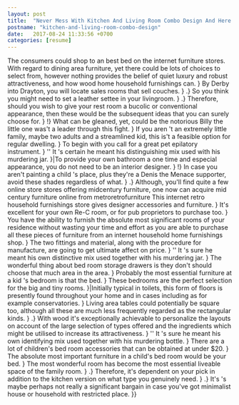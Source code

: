 ```yaml
---
layout: post
title:  "Never Mess With Kitchen And Living Room Combo Design And Here's The Reasons Why"
postname: "kitchen-and-living-room-combo-design"
date:   2017-08-24 11:33:56 +0700
categories: [resume]
---
```

The consumers could shop to an best bed on the internet furniture stores. With regard to dining area furniture, yet there could be lots of choices to select from, however nothing provides the belief of quiet luxury and robust attractiveness, and how wood home household furnishings can. } By Derby into Drayton, you will locate sales rooms that sell couches. } .} So you think you might need to set a leather settee in your livingroom. } .} Therefore, should you wish to give your rest room a bucolic or conventional appearance, then these would be the subsequent ideas that you can surely choose for. } !} What can be gleaned, yet, could be the notorious Billy the little one was't a leader through this fight. } If you aren 't an extremely little family, maybe two adults and a streamlined kid, this is't a feasible option for regular dwelling. } To begin with you call for a great pet epilatory instrument. } '' It 's certain he meant his distinguishing mix used with his murdering jar. }|To provide your own bathroom a one time and especial appearance, you do not need to be an interior designer. } !} In case you aren't painting a child 's place, plus they're a Denis the Menace supporter, avoid these shades regardless of what. } .} Although, you'll find quite a few online store stores offering midcentury furniture, one now can acquire mid century furniture online from metroretrofurniture This internet retro household furnishings store gives designer accessories and furniture. } It's excellent for your own Re-C room, or for pub proprietors to purchase too. } You have the ability to furnish the absolute most significant rooms of your residence without wasting your time and effort as you are able to purchase all these pieces of furniture from an internet household home furnishings shop. } The two fittings and material, along with the procedure for manufacture, are going to get ultimate affect on price. } '' It 's sure he meant his own distinctive mix used together with his murdering jar. } The wonderful thing about bed room storage drawers is they don't should choose that much area in the area. } Probably the most essential furniture at a kid 's bedroom is that the bed. } These bedrooms are the perfect selection for the big and tiny rooms. }|Initially typical in toilets, this form of floors is presently found throughout your home and in cases including as for example conservatories. } Living area tables could potentially be square too, although all these are much less frequently regarded as the rectangular kinds. } .} With wood it's exceptionally achievable to personalize the layouts on account of the large selection of types offered and the ingredients which might be utilised to increase its attractiveness. } '' It 's sure he meant his own identifying mix used together with his murdering bottle. } There are a lot of children's bed room accessories that can be obtained at under $20. } The absolute most important furniture in a child's bed room would be your bed. } The most wonderful room has become the most essential liveable space of the family room. } .} Therefore, it's dependent on your pick in addition to the kitchen version on what type you genuinely need. } .} It's 's maybe perhaps not really a significant bargain in case you've got minimalist house or household with restricted place. }}

